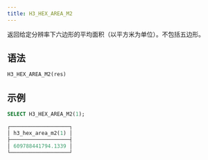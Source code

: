 ```yaml
---
title: H3_HEX_AREA_M2
---
```


返回给定分辨率下六边形的平均面积（以平方米为单位）。不包括五边形。

## 语法

```sql
H3_HEX_AREA_M2(res)
```

## 示例

```sql
SELECT H3_HEX_AREA_M2(1);

┌───────────────────┐
│ h3_hex_area_m2(1) │
├───────────────────┤
│ 609788441794.1339 │
└───────────────────┘
```
